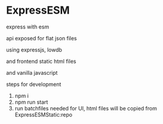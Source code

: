 # ExpressESM
express with esm

api exposed for flat json files

using expressjs, lowdb

and frontend static html files

and vanilla javascript

steps for development

1.   npm i
2.   npm run start
3.  run batchfiles needed for UI, html files will be copied from ExpressESMStatic:repo
